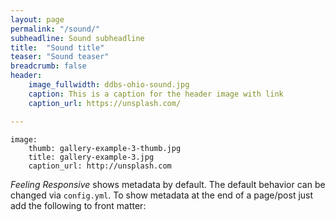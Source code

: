 ```yaml
---
layout: page
permalink: "/sound/"
subheadline: Sound subheadline
title:  "Sound title"
teaser: "Sound teaser"
breadcrumb: false
header:
    image_fullwidth: ddbs-ohio-sound.jpg
    caption: This is a caption for the header image with link
    caption_url: https://unsplash.com/

---
```

```
image:
    thumb: gallery-example-3-thumb.jpg
    title: gallery-example-3.jpg
    caption_url: http://unsplash.com
```
*Feeling Responsive* shows metadata by default. The default behavior can be changed via `config.yml`. To show metadata at the end of a page/post just add the following to front matter: